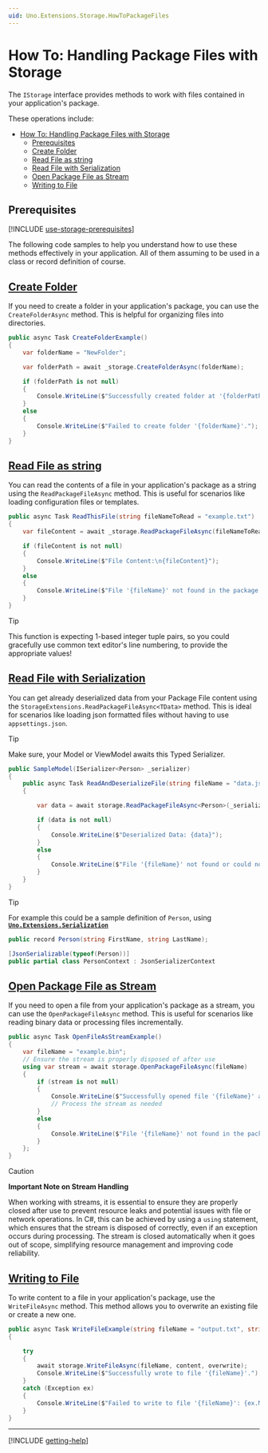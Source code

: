 ```yaml
---
uid: Uno.Extensions.Storage.HowToPackageFiles
---
```


# How To: Handling Package Files with Storage

The `IStorage` interface provides methods to work with files contained in your application's package.

These operations include:

- [How To: Handling Package Files with Storage](#how-to-handling-package-files-with-storage)
  - [Prerequisites](#prerequisites)
  - [Create Folder](#create-folder)
  - [Read File as string](#read-file-as-string)
  - [Read File with Serialization](#read-file-with-serialization)
  - [Open Package File as Stream](#open-package-file-as-stream)
  - [Writing to File](#writing-to-file)

## Prerequisites

[!INCLUDE [use-storage-prerequisites](./includes/use-storage-prerequisites.md)]

The following code samples to help you understand how to use these methods effectively in your application. All of them assuming to be used in a class or record definition of course.

## [Create Folder](#tab/create-folder)

If you need to create a folder in your application's package, you can use the `CreateFolderAsync` method. This is helpful for organizing files into directories.

```csharp
public async Task CreateFolderExample()
{
    var folderName = "NewFolder";

    var folderPath = await _storage.CreateFolderAsync(folderName);

    if (folderPath is not null)
    {
        Console.WriteLine($"Successfully created folder at '{folderPath}'.");
    }
    else
    {
        Console.WriteLine($"Failed to create folder '{folderName}'.");
    }
}
```

## [Read File as string](#tab/read-file-as-string)

You can read the contents of a file in your application's package as a string using the `ReadPackageFileAsync` method. This is useful for scenarios like loading configuration files or templates.

```csharp
public async Task ReadThisFile(string fileNameToRead = "example.txt")
{
    var fileContent = await _storage.ReadPackageFileAsync(fileNameToRead);

    if (fileContent is not null)
    {
        Console.WriteLine($"File Content:\n{fileContent}");
    }
    else
    {
        Console.WriteLine($"File '{fileName}' not found in the package.");
    }
}
```

<!-- TODO: Uncomment this if PR #2734 has been merged https://github.com/unoplatform/uno.extensions/pull/2734

## [Reading specified Lines from Package File](#tab/reading-specified-lines-from-package-file)

You can also read just selected lines from a file, which is particularly useful for processing large unstructured text files, but you might only need certain lines of it, which can but not have to be in one Block of Lines.

```csharp
public async Task ReadSpecificLinesExample()
{
    var fileName = "example.txt";
    var lineRanges = new List<(int Start, int End)> // this could any type fitting as IEnumerable<(int,int)> since this function does not manipulate the provided Values.
    {
        (0, 5), // Read lines 0 to 5
        (10, 15) // Read lines 10 to 15
    };

    var selectedLines = await storage.ReadLinesFromPackageFileAsync(fileName, lineRanges);

    if (selectedLines is not null)
    {
        Console.WriteLine(line);
    }
    else
    {
        Console.WriteLine($"File '{fileName}' not found or empty.");
    }
}
``` -->

> [!TIP]
> This function is expecting 1-based integer tuple pairs, so you could gracefully use common text editor's line numbering, to provide the appropriate values!

## [Read File with Serialization](#tab/read-file-with-Serialization)

You can get already deserialized data from your Package File content using the `StorageExtensions.ReadPackageFileAsync<TData>` method. This is ideal for scenarios like loading json formatted files without having to use `appsettings.json`.

> [!TIP]
> Make sure, your Model or ViewModel awaits this Typed Serializer.

```csharp
public SampleModel(ISerializer<Person> _serializer)
{
    public async Task ReadAndDeserializeFile(string fileName = "data.json")
    {

        var data = await storage.ReadPackageFileAsync<Person>(_serializer, fileName);

        if (data is not null)
        {
            Console.WriteLine($"Deserialized Data: {data}");
        }
        else
        {
            Console.WriteLine($"File '{fileName}' not found or could not be deserialized.");
        }
    }
}
```

> [!TIP]
> For example this could be a sample definition of `Person`, using [**`Uno.Extensions.Serialization`**](xref:Uno.Extensions.Serialization.Overview)
>
> ```csharp
> public record Person(string FirstName, string LastName);
>
> [JsonSerializable(typeof(Person))]
> public partial class PersonContext : JsonSerializerContext
> ```

## [Open Package File as Stream](#tab/open-package-file-as-stream)

If you need to open a file from your application's package as a stream, you can use the `OpenPackageFileAsync` method. This is useful for scenarios like reading binary data or processing files incrementally.

```csharp
public async Task OpenFileAsStreamExample()
{
    var fileName = "example.bin";
    // Ensure the stream is properly disposed of after use
    using var stream = await storage.OpenPackageFileAsync(fileName)
    {
        if (stream is not null)
        {
            Console.WriteLine($"Successfully opened file '{fileName}' as a stream.");
            // Process the stream as needed
        }
        else
        {
            Console.WriteLine($"File '{fileName}' not found in the package.");
        }
    };
}
```

> [!CAUTION]
> **Important Note on Stream Handling**
>
> When working with streams, it is essential to ensure they are properly closed after use to prevent resource leaks and potential issues with file or network operations. In C#, this can be achieved by using a `using` statement, which ensures that the stream is disposed of correctly, even if an exception occurs during processing. The stream is closed automatically when it goes out of scope, simplifying resource management and improving code reliability.

## [Writing to File](#tab/write-to-file)

To write content to a file in your application's package, use the `WriteFileAsync` method. This method allows you to overwrite an existing file or create a new one.

```csharp
public async Task WriteFileExample(string fileName = "output.txt", string toBeWrittenContent = "Hello, Uno Platform!", bool shouldOverwrite = false)
{

    try
    {
        await storage.WriteFileAsync(fileName, content, overwrite);
        Console.WriteLine($"Successfully wrote to file '{fileName}'.");
    }
    catch (Exception ex)
    {
        Console.WriteLine($"Failed to write to file '{fileName}': {ex.Message}");
    }
}
```

---

[!INCLUDE [getting-help](../includes/getting-help.md)]
